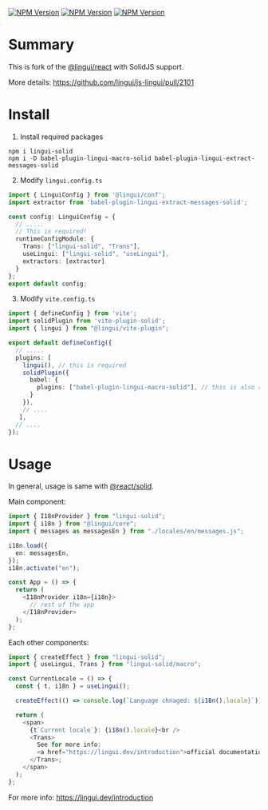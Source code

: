 [![NPM Version](https://img.shields.io/npm/v/lingui-solid?label=lingui-solid)](https://www.npmjs.com/package/lingui-solid)
[![NPM Version](https://img.shields.io/npm/v/babel-plugin-lingui-macro-solid?label=babel-plugin-lingui-macro-solid)](https://www.npmjs.com/package/babel-plugin-lingui-macro-solid)
[![NPM Version](https://img.shields.io/npm/v/babel-plugin-lingui-extract-messages-solid?label=babel-plugin-lingui-extract-messages-solid)](https://www.npmjs.com/package/babel-plugin-lingui-extract-messages-solid)

# Summary

This is fork of the [@lingui/react](https://www.npmjs.com/package/@lingui/react) with SolidJS support.

More details: https://github.com/lingui/js-lingui/pull/2101

# Install
1. Install required packages
```
npm i lingui-solid
npm i -D babel-plugin-lingui-macro-solid babel-plugin-lingui-extract-messages-solid
```
2. Modify `lingui.config.ts`
```ts
import { LinguiConfig } from '@lingui/conf';
import extractor from 'babel-plugin-lingui-extract-messages-solid';

const config: LinguiConfig = {
  // .....
  // This is required!
  runtimeConfigModule: {
    Trans: ["lingui-solid", "Trans"],
    useLingui: ["lingui-solid", "useLingui"],
    extractors: [extractor]
  }
};
export default config;
```
3. Modify `vite.config.ts`
```ts
import { defineConfig } from 'vite';
import solidPlugin from 'vite-plugin-solid';
import { lingui } from "@lingui/vite-plugin";

export default defineConfig({
  // .....
  plugins: [
    lingui(), // this is required
    solidPlugin({
      babel: {
        plugins: ["babel-plugin-lingui-macro-solid"], // this is also required!
      }
    }),
    // ....
   ],
  // ....
});
```
# Usage
In general, usage is same with [@react/solid](https://lingui.dev/ref/react).

Main component:
```ts
import { I18nProvider } from "lingui-solid";
import { i18n } from "@lingui/core";
import { messages as messagesEn } from "./locales/en/messages.js";

i18n.load({
  en: messagesEn,
});
i18n.activate("en");

const App = () => {
  return (
    <I18nProvider i18n={i18n}>
      // rest of the app
    </I18nProvider>
  );
};
```

Each other components:
```ts
import { createEffect } from "lingui-solid";
import { useLingui, Trans } from "lingui-solid/macro";

const CurrentLocale = () => {
  const { t, i18n } = useLingui();

  createEffect(() => console.log(`Language chnaged: ${i18n().locale}`));

  return (
    <span>
      {t`Current locale`}: {i18n().locale}<br />
      <Trans>
        See for more info:
        <a href="https://lingui.dev/introduction">official documentation</a>
      </Trans>;
    </span>
  );
};
```

For more info: https://lingui.dev/introduction
